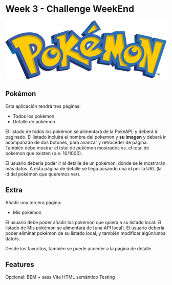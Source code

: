 # Week 3 - Challenge WeekEnd

![Logo Pokémon](./public/pokemon-logo.svg)

## Pokémon

Esta aplicación tendrá tres páginas:

- Todos los pokémon
- Detalle de pokémon

El listado de todos los pokémon se alimentará de la PokéAPI, y deberá ir paginado. El listado incluirá el nombre del pokemon y **su imagen** y deberá ir acompañado de dos botones, para avanzar y retroceder de página. También debe mostrar el total de pokèmon mostrados vs. el total de pokèmon que existen (p.e. 10/1000).

El usuario debería poder ir al detalle de un pokémon, donde se le mostrarán más datos.
A esta página de detalle se llega pasando una id por la URL (la id del pokémon que queremos ver).

## Extra

Añadir una tercera página:

- Mis pokémon

El usuario debe poder añadir los pokémon que quiera a su listado local. El listado de Mis pokémon se alimentará de [una API local]. El usuario debería poder eliminar pokémon de su listado local, y también modificar algún/unos dato/s.

Desde los favoritos, también se puede acceder a la página de detalle.

## Features

Opcional: BEM + sass
Vite
HTML semántico
Testing
